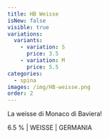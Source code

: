 ```yaml
---
title: HB Weisse
isNew: false
visible: true
variations:
  variants:
    - variation: S
      price: 3.5
    - variation: M
      price: 5.5
categories:
  - spina
images: /img/HB-weisse.png
order: 2
---
```

La weisse di Monaco di Baviera!

6.5 % | WEISSE | GERMANIA